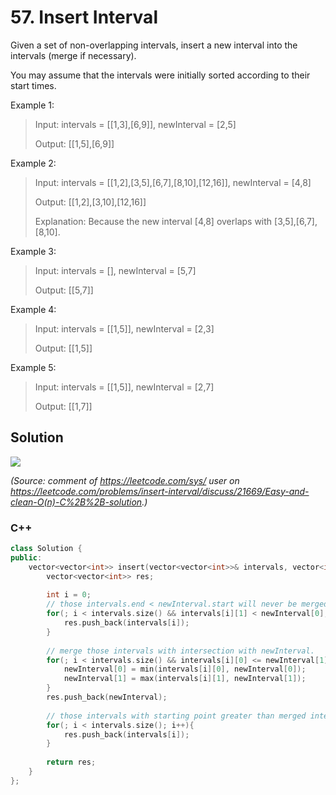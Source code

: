 # 57. Insert Interval

Given a set of non-overlapping intervals, insert a new interval into the intervals (merge if necessary).

You may assume that the intervals were initially sorted according to their start times.

Example 1:

> Input: intervals = [[1,3],[6,9]], newInterval = [2,5]
>
> Output: [[1,5],[6,9]]

Example 2:

> Input: intervals = [[1,2],[3,5],[6,7],[8,10],[12,16]], newInterval = [4,8]
> 
> Output: [[1,2],[3,10],[12,16]]
> 
> Explanation: Because the new interval [4,8] overlaps with [3,5],[6,7],[8,10].

Example 3:

> Input: intervals = [], newInterval = [5,7]
> 
> Output: [[5,7]]

Example 4:

> Input: intervals = [[1,5]], newInterval = [2,3]
> 
> Output: [[1,5]]

Example 5:

> Input: intervals = [[1,5]], newInterval = [2,7]
> 
>Output: [[1,7]]

## Solution

![](https://assets.leetcode.com/static_assets/discuss/uploads/files/1483846289566-screenshot-2017-01-07-22.31.20.png)

*(Source: comment of https://leetcode.com/sys/ user on https://leetcode.com/problems/insert-interval/discuss/21669/Easy-and-clean-O(n)-C%2B%2B-solution.)*

### C++
```cpp
class Solution {
public:
    vector<vector<int>> insert(vector<vector<int>>& intervals, vector<int>& newInterval) {
        vector<vector<int>> res;
        
        int i = 0;
        // those intervals.end < newInterval.start will never be merged.
        for(; i < intervals.size() && intervals[i][1] < newInterval[0]; i++){
            res.push_back(intervals[i]);
        }
        
        // merge those intervals with intersection with newInterval.
        for(; i < intervals.size() && intervals[i][0] <= newInterval[1]; i++){
            newInterval[0] = min(intervals[i][0], newInterval[0]);
            newInterval[1] = max(intervals[i][1], newInterval[1]);
        }
        res.push_back(newInterval);
        
        // those intervals with starting point greater than merged interval's ending point.
        for(; i < intervals.size(); i++){
            res.push_back(intervals[i]);
        }
        
        return res;
    }
};
```
